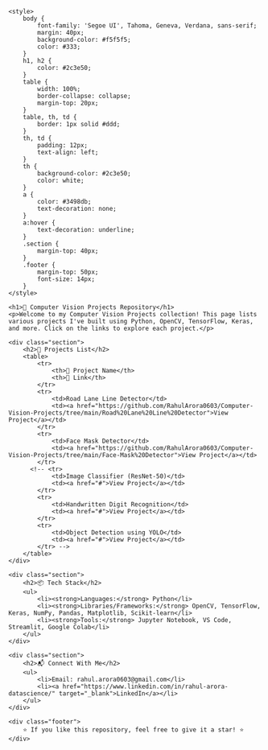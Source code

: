 
    <style>
        body {
            font-family: 'Segoe UI', Tahoma, Geneva, Verdana, sans-serif;
            margin: 40px;
            background-color: #f5f5f5;
            color: #333;
        }
        h1, h2 {
            color: #2c3e50;
        }
        table {
            width: 100%;
            border-collapse: collapse;
            margin-top: 20px;
        }
        table, th, td {
            border: 1px solid #ddd;
        }
        th, td {
            padding: 12px;
            text-align: left;
        }
        th {
            background-color: #2c3e50;
            color: white;
        }
        a {
            color: #3498db;
            text-decoration: none;
        }
        a:hover {
            text-decoration: underline;
        }
        .section {
            margin-top: 40px;
        }
        .footer {
            margin-top: 50px;
            font-size: 14px;
        }
    </style>
<body>

    <h1>📸 Computer Vision Projects Repository</h1>
    <p>Welcome to my Computer Vision Projects collection! This page lists various projects I've built using Python, OpenCV, TensorFlow, Keras, and more. Click on the links to explore each project.</p>

    <div class="section">
        <h2>📂 Projects List</h2>
        <table>
            <tr>
                <th>📌 Project Name</th>
                <th>🔗 Link</th>
            </tr>
            <tr>
                <td>Road Lane Line Detector</td>
                <td><a href="https://github.com/RahulArora0603/Computer-Vision-Projects/tree/main/Road%20Lane%20Line%20Detector">View Project</a></td>
            </tr>
            <tr>
                <td>Face Mask Detector</td>
                <td><a href="https://github.com/RahulArora0603/Computer-Vision-Projects/tree/main/Face-Mask%20Detector">View Project</a></td>
            </tr>
          <!-- <tr>
                <td>Image Classifier (ResNet-50)</td>
                <td><a href="#">View Project</a></td>
            </tr>
            <tr>
                <td>Handwritten Digit Recognition</td>
                <td><a href="#">View Project</a></td>
            </tr>
            <tr>
                <td>Object Detection using YOLO</td>
                <td><a href="#">View Project</a></td>
            </tr> -->
        </table>
    </div>

    <div class="section">
        <h2>📦 Tech Stack</h2>
        <ul>
            <li><strong>Languages:</strong> Python</li>
            <li><strong>Libraries/Frameworks:</strong> OpenCV, TensorFlow, Keras, NumPy, Pandas, Matplotlib, Scikit-learn</li>
            <li><strong>Tools:</strong> Jupyter Notebook, VS Code, Streamlit, Google Colab</li>
        </ul>
    </div>

    <div class="section">
        <h2>📬 Connect With Me</h2>
        <ul>
            <li>Email: rahul.arora0603@gmail.com</li>
            <li><a href="https://www.linkedin.com/in/rahul-arora-datascience/" target="_blank">LinkedIn</a></li>
        </ul>
    </div>

    <div class="footer">
        ⭐️ If you like this repository, feel free to give it a star! ⭐️
    </div>

</body>

